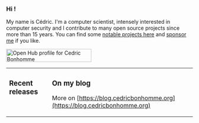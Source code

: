 ### Hi !

My name is Cédric.
I'm a computer scientist, intensely interested in computer security and I contribute to many open source projects since more than 15 years.
You can find some [notable projects here](https://wiki.cedricbonhomme.org/software) and [sponsor me](https://github.com/sponsors/cedricbonhomme) if you like.

<a target="_blank" href="https://www.openhub.net/accounts/cedricbonhomme?ref=sample"><img alt='Open Hub profile for Cedric Bonhomme' border='0' height='35' src='https://www.openhub.net/accounts/cedricbonhomme/widgets/account_detailed?format=gif&amp;ref=sample' width='230'>
</a>


<table><tr><td valign="top">

### Recent releases
<!-- recent_releases starts -->

<!-- recent_releases ends -->
</td><td valign="top">

### On my blog
<!-- blog starts -->

<!-- blog ends -->
More on [https://blog.cedricbonhomme.org](https://blog.cedricbonhomme.org)
</td></tr></table>
